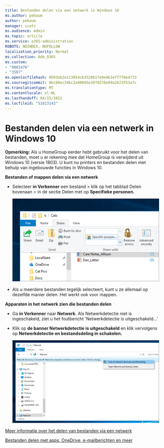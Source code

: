 ```yaml
---
title: Bestanden delen via een netwerk in Windows 10
ms.author: pebaum
author: pebaum
manager: scotv
ms.audience: Admin
ms.topic: article
ms.service: o365-administration
ROBOTS: NOINDEX, NOFOLLOW
localization_priority: Normal
ms.collection: Adm_O365
ms.custom:
- "9001476"
- "3507"
ms.openlocfilehash: 0503eb2e213054cb3528617e0e9b1eff7f0e4733
ms.sourcegitcommit: 8bc60ec34bc1e40685e3976576e04a2623f63a7c
ms.translationtype: MT
ms.contentlocale: nl-NL
ms.lasthandoff: 04/15/2021
ms.locfileid: "51813143"
---
```

# <a name="file-sharing-over-a-network-in-windows-10"></a>Bestanden delen via een netwerk in Windows 10

**Opmerking:** Als u HomeGroup eerder hebt gebruikt voor het delen van bestanden, moet u er rekening mee dat HomeGroup is verwijderd uit Windows 10 (versie 1803). U kunt nu printers en bestanden delen met behulp van ingebouwde functies in Windows 10.

**Bestanden of mappen delen via een netwerk**

- Selecteer **in Verkenner** een bestand >  klik op het tabblad Delen bovenaan  > in de sectie Delen met op **Specifieke personen.**

    ![Een bestand delen met specifieke personen.](media/share-with-specific-people.png)
          
- Als u meerdere bestanden tegelijk selecteert, kunt u ze allemaal op dezelfde manier delen. Het werkt ook voor mappen.

**Apparaten in het netwerk zien die bestanden delen**

- Ga **in Verkenner** naar **Netwerk.** Als Netwerkdetectie niet is ingeschakeld, ziet u het foutbericht 'Netwerkdetectie is uitgeschakeld...'

- Klik op **de banner Netwerkdetectie is uitgeschakeld** en klik vervolgens op **Netwerkdetectie en bestandsdeling in schakelen.**

    ![Schakel netwerkdetectie en het delen van bestanden in.](media/turn-on-network-discovery.png)

[Meer informatie over het delen van bestanden via een netwerk](https://support.microsoft.com/help/4092694/windows-10-file-sharing-over-a-network)

[Bestanden delen met apps, OneDrive, e-mailberichten en meer](https://support.microsoft.com/help/4027674/windows-10-share-files-in-file-explorer)
